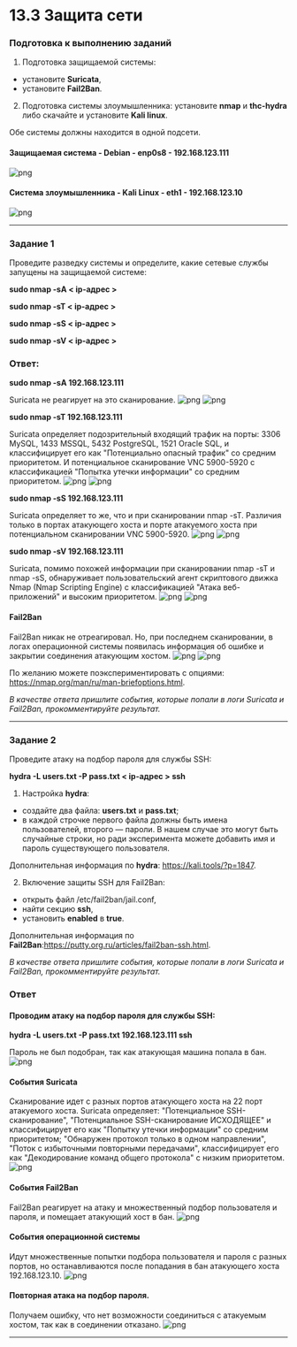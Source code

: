 # 13.3 Защита сети

### Подготовка к выполнению заданий

1. Подготовка защищаемой системы:

- установите **Suricata**,
- установите **Fail2Ban**.

2. Подготовка системы злоумышленника: установите **nmap** и **thc-hydra** либо скачайте и установите **Kali linux**.

Обе системы должны находится в одной подсети.

#### Защищаемая система - Debian - enp0s8 - 192.168.123.111
![png](https://github.com/tverdyakov/portfolio-tverdyakov/blob/main/Experience%2C%20skills%20and%20abilities/Netology/13.%20Информационная%20безопасность/03.%20Защита%20сети/screenshots/Задание%200.1.png)


#### Система злоумышленника - Kali Linux - eth1 - 192.168.123.10
![png](https://github.com/tverdyakov/portfolio-tverdyakov/blob/main/Experience%2C%20skills%20and%20abilities/Netology/13.%20Информационная%20безопасность/03.%20Защита%20сети/screenshots/Задание%200.2.png)

---

### Задание 1

Проведите разведку системы и определите, какие сетевые службы запущены на защищаемой системе:

**sudo nmap -sA < ip-адрес >**

**sudo nmap -sT < ip-адрес >**

**sudo nmap -sS < ip-адрес >**

**sudo nmap -sV < ip-адрес >**

### Ответ:

**sudo nmap -sA 192.168.123.111** 

Suricata не реагирует на это сканирование.
![png](https://github.com/tverdyakov/portfolio-tverdyakov/blob/main/Experience%2C%20skills%20and%20abilities/Netology/13.%20Информационная%20безопасность/03.%20Защита%20сети/screenshots/Задание%201.1.png)
![png](https://github.com/tverdyakov/portfolio-tverdyakov/blob/main/Experience%2C%20skills%20and%20abilities/Netology/13.%20Информационная%20безопасность/03.%20Защита%20сети/screenshots/Задание%201.2.png)

**sudo nmap -sT 192.168.123.111**

Suricata определяет подозрительный входящий трафик на порты: 3306 MySQL, 1433 MSSQL, 5432 PostgreSQL, 1521 Oracle SQL, и классифицирует его как "Потенциально опасный трафик" со средним приоритетом. И потенциальное сканирование VNC 5900-5920 с классификацией "Попытка утечки информации" со средним приоритетом.
![png](https://github.com/tverdyakov/portfolio-tverdyakov/blob/main/Experience%2C%20skills%20and%20abilities/Netology/13.%20Информационная%20безопасность/03.%20Защита%20сети/screenshots/Задание%201.3.png)
![png](https://github.com/tverdyakov/portfolio-tverdyakov/blob/main/Experience%2C%20skills%20and%20abilities/Netology/13.%20Информационная%20безопасность/03.%20Защита%20сети/screenshots/Задание%201.4.png)

**sudo nmap -sS 192.168.123.111**

Suricata определяет то же, что и при сканировании nmap -sT. Различия только в портах атакующего хоста и порте атакуемого хоста при потенциальном сканировании VNC 5900-5920.
![png](https://github.com/tverdyakov/portfolio-tverdyakov/blob/main/Experience%2C%20skills%20and%20abilities/Netology/13.%20Информационная%20безопасность/03.%20Защита%20сети/screenshots/Задание%201.5.png)
![png](https://github.com/tverdyakov/portfolio-tverdyakov/blob/main/Experience%2C%20skills%20and%20abilities/Netology/13.%20Информационная%20безопасность/03.%20Защита%20сети/screenshots/Задание%201.6.png)

**sudo nmap -sV 192.168.123.111**

Suricata, помимо похожей информации при сканировании nmap -sT и nmap -sS, обнаруживает пользовательский агент скриптового движка Nmap (Nmap Scripting Engine) с классификацией "Атака веб-приложений" и высоким приоритетом.
![png](https://github.com/tverdyakov/portfolio-tverdyakov/blob/main/Experience%2C%20skills%20and%20abilities/Netology/13.%20Информационная%20безопасность/03.%20Защита%20сети/screenshots/Задание%201.7.png)
![png](https://github.com/tverdyakov/portfolio-tverdyakov/blob/main/Experience%2C%20skills%20and%20abilities/Netology/13.%20Информационная%20безопасность/03.%20Защита%20сети/screenshots/Задание%201.8.png)

#### Fail2Ban 

Fail2Ban никак не отреагировал. Но, при последнем сканировании, в логах операционной системы появилась информация об ошибке и закрытии соединения атакующим хостом.
![png](https://github.com/tverdyakov/portfolio-tverdyakov/blob/main/Experience%2C%20skills%20and%20abilities/Netology/13.%20Информационная%20безопасность/03.%20Защита%20сети/screenshots/Задание%201.9.png)
![png](https://github.com/tverdyakov/portfolio-tverdyakov/blob/main/Experience%2C%20skills%20and%20abilities/Netology/13.%20Информационная%20безопасность/03.%20Защита%20сети/screenshots/Задание%201.10.png)

По желанию можете поэкспериментировать с опциями: https://nmap.org/man/ru/man-briefoptions.html.

*В качестве ответа пришлите события, которые попали в логи Suricata и Fail2Ban, прокомментируйте результат.*

------

### Задание 2

Проведите атаку на подбор пароля для службы SSH:

**hydra -L users.txt -P pass.txt < ip-адрес > ssh**

1. Настройка **hydra**: 
 
 - создайте два файла: **users.txt** и **pass.txt**;
 - в каждой строчке первого файла должны быть имена пользователей, второго — пароли. В нашем случае это могут быть случайные строки, но ради эксперимента можете добавить имя и пароль существующего пользователя.

Дополнительная информация по **hydra**: https://kali.tools/?p=1847.

2. Включение защиты SSH для Fail2Ban:

-  открыть файл /etc/fail2ban/jail.conf,
-  найти секцию **ssh**,
-  установить **enabled**  в **true**.

Дополнительная информация по **Fail2Ban**:https://putty.org.ru/articles/fail2ban-ssh.html.

*В качестве ответа пришлите события, которые попали в логи Suricata и Fail2Ban, прокомментируйте результат.*

### Ответ
#### Проводим атаку на подбор пароля для службы SSH:
**hydra -L users.txt -P pass.txt 192.168.123.111 ssh**

Пароль не был подобран, так как атакующая машина попала в бан. 
![png](https://github.com/tverdyakov/portfolio-tverdyakov/blob/main/Experience%2C%20skills%20and%20abilities/Netology/13.%20Информационная%20безопасность/03.%20Защита%20сети/screenshots/Задание%202.1.png)

#### События Suricata 
Сканирование идет с разных портов атакующего хоста на 22 порт атакуемого хоста.
Suricata определяет:
"Потенциальное SSH-сканирование", "Потенциальное SSH-сканирование ИСХОДЯЩЕЕ" и классифицирует его как "Попытку утечки информации" со средним приоритетом; 
"Обнаружен протокол только в одном направлении", "Поток с избыточными повторными передачами", классифицирует его как "Декодирование команд общего протокола" с низким приоритетом.
![png](https://github.com/tverdyakov/portfolio-tverdyakov/blob/main/Experience%2C%20skills%20and%20abilities/Netology/13.%20Информационная%20безопасность/03.%20Защита%20сети/screenshots/Задание%202.2.png)

#### События Fail2Ban
Fail2Ban реагирует на атаку и множественный подбор пользователя и пароля, и помещает атакующий хост в бан. 
![png](https://github.com/tverdyakov/portfolio-tverdyakov/blob/main/Experience%2C%20skills%20and%20abilities/Netology/13.%20Информационная%20безопасность/03.%20Защита%20сети/screenshots/Задание%202.3.png)

#### События операционной системы
Идут множественные попытки подбора пользователя и пароля с разных портов, но останавливаются после попадания в бан атакующего хоста 192.168.123.10.
![png](https://github.com/tverdyakov/portfolio-tverdyakov/blob/main/Experience%2C%20skills%20and%20abilities/Netology/13.%20Информационная%20безопасность/03.%20Защита%20сети/screenshots/Задание%202.5.png)

#### Повторная атака на подбор пароля. 
Получаем ошибку, что нет возможности соединиться с атакуемым хостом, так как в соединении отказано.
![png](https://github.com/tverdyakov/portfolio-tverdyakov/blob/main/Experience%2C%20skills%20and%20abilities/Netology/13.%20Информационная%20безопасность/03.%20Защита%20сети/screenshots/Задание%202.4.png)

---
